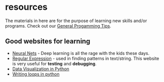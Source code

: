 # resources
The materials in here are for the purpose of learning new skills and/or programs. Check out our [General Progamming Tips](https://github.boozallencsn.com/AIR-FORCE-ACCT-GROUP/TeamYoung/blob/master/resources/programming_tips.md).


## Good websites for learning

  * [Neural Nets](http://www.fast.ai/) - Deep learning is all the rage with the kids these days.
  * [Regular Expression](https://regex101.com/) - used in finding patterns in text/string. This website is very useful for **testing** and **debugging**.
  * [Data Visualization in Python](https://blog.modeanalytics.com/python-data-visualization-libraries/)
  * [Writing loops in python](https://nedbatchelder.com/text/iter.html)
  
